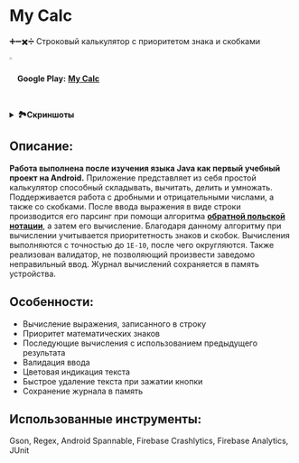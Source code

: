 # My Calc
➕➖✖️➗ Строковый калькулятор с приоритетом знака и скобками

<img src="https://github.com/lavdev4/MyCalc/assets/103329075/1551789c-4a6e-4bfa-b1ec-8ea73de6da9d" width="2%" height="2%" align="center"> **Google Play:** [**My Calc**](https://play.google.com/store/apps/details?id=com.lavdevapp.mycalc)
 
<details>
  <summary><b>🏞️Скриншоты</b></summary>
    <p align="center">
      <img width="20%" height="20%" src="https://github.com/lavdev4/MyCalc/assets/103329075/6bfd5e53-de26-46ae-b26c-912405ad1922">
    </p>
    <p align="center">
      <img width="40%" height="40%" src="https://github.com/lavdev4/MyCalc/assets/103329075/17b5aa72-dcfa-417f-8d68-fc43a860f03c">
    </p>
</details>

## Описание: 
**Работа выполнена после изучения языка Java как первый учебный проект на Android.** Приложение представляет из себя простой калькулятор способный складывать, вычитать, делить и умножать. Поддерживается работа с дробными и отрицательными числами, а также со скобками. После ввода выражения в виде строки производится его парсинг при помощи алгоритма [**обратной польской нотации**](https://ru.wikipedia.org/wiki/Обратная_польская_запись "обратной польской нотации"), а затем его вычисление. Благодаря данному алгоритму при вычислении учитывается приоритетность знаков и скобок. Вычисления выполняются с точностью до ```1E-10```, после чего округляются. Также реализован валидатор, не позволяющий произвести заведомо неправильный ввод. Журнал вычислений сохраняется в память устройства.

## Особенности:
- Вычисление выражения, записанного в строку
- Приоритет математических знаков
- Последующие вычисления с использованием предыдущего результата
- Валидация ввода
- Цветовая индикация текста
- Быстрое удаление текста при зажатии кнопки
- Сохранение журнала в память

## Использованные инструменты:
Gson, Regex, Android Spannable, Firebase Crashlytics, Firebase Analytics, JUnit
